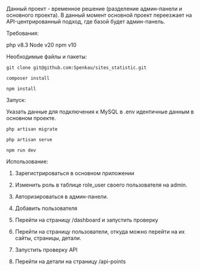 Данный проект - временное решение (разделение админ-панели и основного проекта). В данный момент основной проект переезжает на API-центрированный подход, где базой будет админ-панель.

Требования:

php v8.3
Node v20
npm v10

Необходимые файлы и пакеты:

```
git clone git@github.com:Spenkau/sites_statistic.git
```

```
composer install
```

```
npm install
```

Запуск:

Указать данные для подключения к MySQL в .env идентичные данным в основном проекте.

```
php artisan migrate
```

```
php artisan serve
```

```
npm run dev
```

Использование:

1) Зарегистрироваться в основном приложении
2) Изменить роль в таблице role_user своего пользователя на admin.
3) Авторизироваться в админ-панели.
4) Добавить пользователя
5) Перейти на страницу /dashboard и запустить проверку
6) Перейти на страницу пользователи, откуда можно перейти на их сайты, страницы, детали.

3) Запустить проверку API
4) Перейти на детали на страницу /api-points
